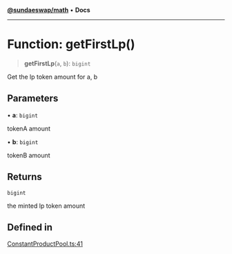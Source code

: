 [**@sundaeswap/math**](../../../README.md) • **Docs**

***

# Function: getFirstLp()

> **getFirstLp**(`a`, `b`): `bigint`

Get the lp token amount for a, b

## Parameters

• **a**: `bigint`

tokenA amount

• **b**: `bigint`

tokenB amount

## Returns

`bigint`

the minted lp token amount

## Defined in

[ConstantProductPool.ts:41](https://github.com/SundaeSwap-finance/sundae-sdk/blob/main/packages/math/src/PoolMath/ConstantProductPool.ts#L41)
